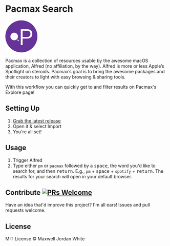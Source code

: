 # Pacmax Search

<img src="icon.png" width="100px" title="Search Pacmax">

Pacmax is a collection of resources usable by the awesome macOS application, Alfred (no affiliation, by the way). Alfred is more or less Apple’s Spotlight on steroids. Pacmax’s goal is to bring the awesome packages and their creators to light with easy browsing & sharing tools.

With this workflow you can quickly get to and filter results on Pacmax's Explore page!

## Setting Up

1. [Grab the latest release](https://github.com/maxwelljordanwhite/search-pacmax/releases)
2. Open it & select Import
3. You're all set!

## Usage

1. Trigger Alfred
2. Type either `pm` or `pacmax` followed by a <kbd>space</kbd>, the word you'd like to search for, and then <kbd>return</kbd>. E.g., `pm` + <kbd>space</kbd> + `spotify` + <kbd>return</kbd>. The results for your search will open in your default browser.

## Contribute [![PRs Welcome](https://img.shields.io/badge/PRs-welcome-brightgreen.svg?style=flat-square)](http://makeapullrequest.com)

Have an idea that'd improve this project? I'm all ears! Issues and pull requests welcome.

## License

MIT License © Maxwell Jordan White
